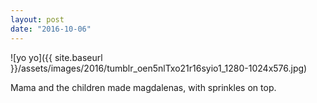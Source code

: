 ```yaml
---
layout: post
date: "2016-10-06"
---
```


![yo yo]({{ site.baseurl }}/assets/images/2016/tumblr_oen5nlTxo21r16syio1_1280-1024x576.jpg)

Mama and the children made magdalenas, with sprinkles on top.
